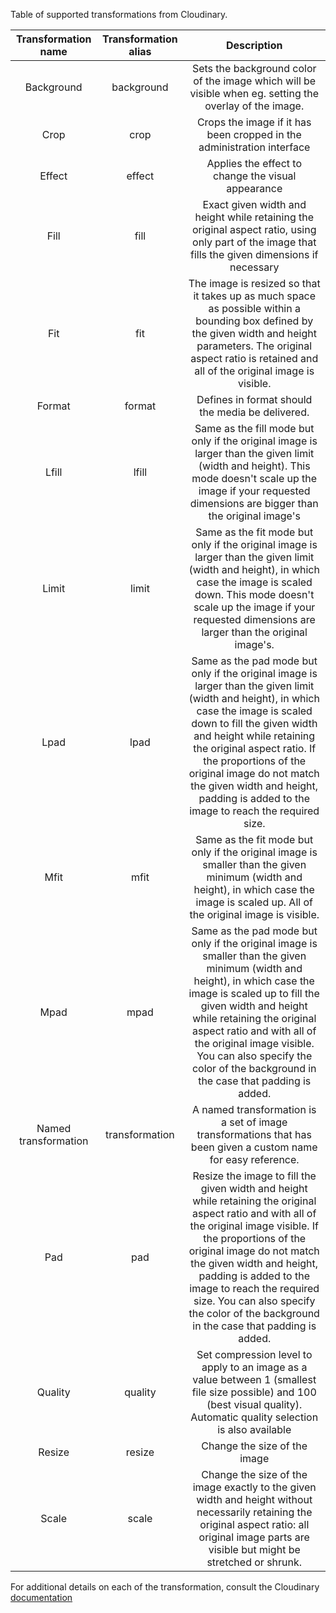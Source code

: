 Table of supported transformations from Cloudinary.

| Transformation name | Transformation alias | Description |
|:-------------------:|:--------------------:|:-----------:|
| Background | background | Sets the background color of the image which will be visible when eg. setting the overlay of the image.
| Crop | crop | Crops the image if it has been cropped in the administration interface |
| Effect | effect | Applies the effect to change the visual appearance |
| Fill | fill | Exact given width and height while retaining the original aspect ratio, using only part of the image that fills the given dimensions if necessary |
| Fit | fit | The image is resized so that it takes up as much space as possible within a bounding box defined by the given width and height parameters. The original aspect ratio is retained and all of the original image is visible. |
| Format | format | Defines in format should the media be delivered. |
| Lfill | lfill | Same as the fill mode but only if the original image is larger than the given limit (width and height). This mode doesn't scale up the image if your requested dimensions are bigger than the original image's |
| Limit | limit | Same as the fit mode but only if the original image is larger than the given limit (width and height), in which case the image is scaled down. This mode doesn't scale up the image if your requested dimensions are larger than the original image's. |
| Lpad | lpad | Same as the pad mode but only if the original image is larger than the given limit (width and height), in which case the image is scaled down to fill the given width and height while retaining the original aspect ratio. If the proportions of the original image do not match the given width and height, padding is added to the image to reach the required size.  |
| Mfit | mfit | Same as the fit mode but only if the original image is smaller than the given minimum (width and height), in which case the image is scaled up. All of the original image is visible. |
| Mpad | mpad | Same as the pad mode but only if the original image is smaller than the given minimum (width and height), in which case the image is scaled up to fill the given width and height while retaining the original aspect ratio and with all of the original image visible. You can also specify the color of the background in the case that padding is added. |
| Named transformation | transformation | A named transformation is a set of image transformations that has been given a custom name for easy reference. |
| Pad | pad | Resize the image to fill the given width and height while retaining the original aspect ratio and with all of the original image visible. If the proportions of the original image do not match the given width and height, padding is added to the image to reach the required size. You can also specify the color of the background in the case that padding is added. |
| Quality | quality |  Set compression level to apply to an image as a value between 1 (smallest file size possible) and 100 (best visual quality). Automatic quality selection is also available |
| Resize | resize | Change the size of the image |
| Scale | scale | Change the size of the image exactly to the given width and height without necessarily retaining the original aspect ratio: all original image parts are visible but might be stretched or shrunk. |


For additional details on each of the transformation, consult the Cloudinary [documentation](http://cloudinary.com/documentation/image_transformations) 
